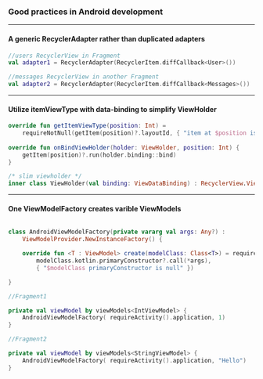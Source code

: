 ### Good practices in Android development

---
#### A generic RecyclerAdapter rather than duplicated adapters

```kotlin
//users RecyclerView in Fragment
val adapter1 = RecyclerAdapter(RecyclerItem.diffCallback<User>())

//messages RecyclerView in another Fragment
val adapter2 = RecyclerAdapter(RecyclerItem.diffCallback<Messages>())

```

---
#### Utilize itemViewType with data-binding to simplify ViewHolder

```kotlin
override fun getItemViewType(position: Int) =
	requireNotNull(getItem(position)?.layoutId, { "item at $position is null" })
            
override fun onBindViewHolder(holder: ViewHolder, position: Int) {
    getItem(position)?.run(holder.binding::bind)
}

/* slim viewholder */
inner class ViewHolder(val binding: ViewDataBinding) : RecyclerView.ViewHolder(binding.root)
```

---
#### One ViewModelFactory creates varible ViewModels

```kotlin

class AndroidViewModelFactory(private vararg val args: Any?) :
    ViewModelProvider.NewInstanceFactory() {

    override fun <T : ViewModel> create(modelClass: Class<T>) = requireNotNull(
        modelClass.kotlin.primaryConstructor?.call(*args),
        { "$modelClass primaryConstructor is null" })

}

//Fragment1

private val viewModel by viewModels<IntViewModel> {
    AndroidViewModelFactory( requireActivity().application, 1)
}

//Fragment2

private val viewModel by viewModels<StringViewModel> {
    AndroidViewModelFactory( requireActivity().application, "Hello")
}
```

